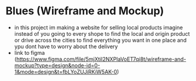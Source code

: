 # Blues (Wireframe and Mockup)
- in this project im making a website for selling  local products imagine instead of you going to every shope to find the local and origin product or drive across the cities to find everything you want in one place and ypu dont have to worry about the delivery  
- link to figma (https://www.figma.com/file/5mjXtiI2NXPlaVoET7qi8t/wireframe-and-mockup?type=design&node-id=0-1&mode=design&t=fbLYoZUJiRKiW5AK-0)
